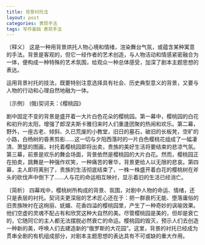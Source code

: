 ```yaml
---
title: 背景衬托法
layout: post
categories: 表现手法
tags: 写作基础 表现手法
---
```


〔释义〕 这是一种用背景烘托人物心境和情绪，渲染舞台气氛，或蕴含某种寓意的手法。背景是客观的，但它一经作者的艺术创造，与人物活动和情感紧密融合为一体，便构成一种特殊的艺术氛围，给观众一种总体感受，加深了剧本主题思想的表达。

运用背景衬托的技法，既要特别注意选择具有社会、历史典型意义的背景，又要与人物的行动和心理自然地融为一体。

〔示例〕 (俄)契诃夫：《樱桃园》

剧中固定不变的背景是盛开着一大片白色花朵的樱桃园。第一幕中，樱桃园的白花和初升的太阳，增强了郎涅夫斯卡雅归来时人们重逢团聚的热闹和欢乐。第二幕，野外，一座古老、倾斜、久已荒废的小教堂，旧日的墓石，破旧的长板凳，空旷的小路，白杨树的昏黑剪影……这一切与夕阳西落时的一片白色樱桃花组成了一幅凄清、萧瑟的图画，衬托着樱桃园即将出卖，贵族的美好生活将要结束的悲凉气氛。第三幕，前景是欢乐的舞会场面，背景依然是樱桃园的大片白花。然而，樱桃园正在拍卖，跳舞是一种强作欢笑，一种痛苦的奢华，背景更给人以无限的悲哀。第四幕，主人即将离别了，贵族的生活彻底结束了，一株一株盛开着白花的樱桃树在斧头的砍伐声中倒下了……人与花的命运相互映衬，显示着旧的生活已经消亡。

〔简析〕 四幕戏中，樱桃树所构成的背景、氛围，对剧中人物的命运、情绪，还只是表层的衬托。契诃夫更深层的艺术匠心还在于：把一群衰朽无能、堕落庸俗的旧贵族映衬在这绚丽、妩媚、花香四溢的樱桃园里，产生了一种奇妙的讽喻效果。他们空虚的灵魂不配占有和欣赏这种大自然的美。尽管樱桃园是美的，但却是衰亡的，它随同它的主人都无法摆脱必然衰亡的命运。樱桃园的毁灭，预示人们去创造一种新的美，呼唤人们去建造新的“俄罗斯的大花园”。这里，背景的衬托已经成为贯串全剧的有机组成部分，对剧本主题思想的表达具有不可或缺的重大作用。 